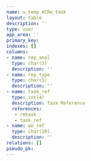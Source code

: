 ```yaml
---
name: u_temp_ACRe_task
layout: table
description: ''
type: user
app_area: ''
primary_key: 
indexes: []
columns:
- name: rep_anal
  type: char(3)
  description: ''
- name: rep_type
  type: char(3)
  description: ''
- name: task_ref
  type: int(4)
  description: Task Reference
  references:
   - rmtask
   - task_ref
- name: wo_ref
  type: char(10)
  description: ''
relations: []
pseudo_pk: 
---
```


